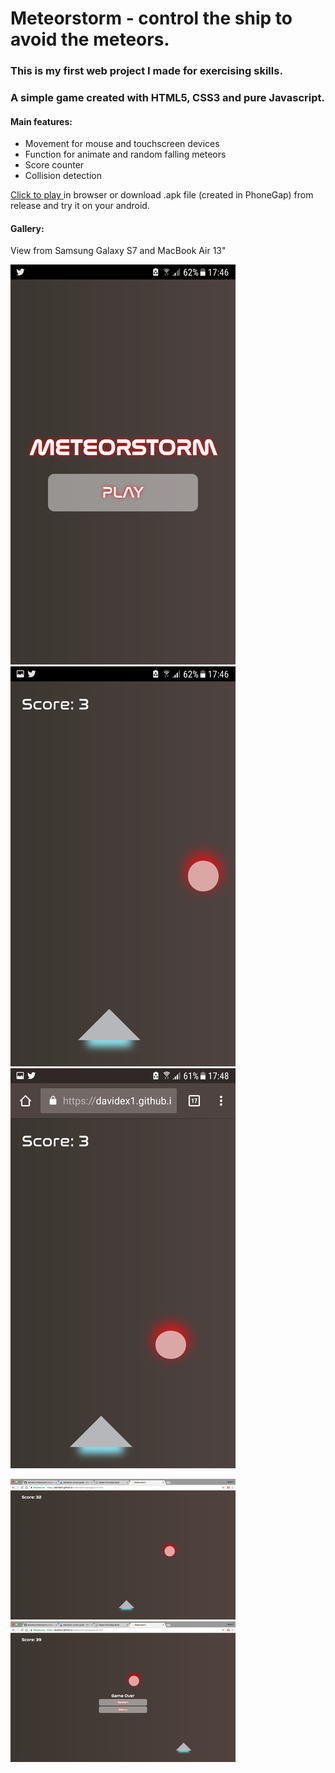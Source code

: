 # Meteorstorm - control the ship to avoid the meteors.

### This is my first web project I made for exercising skills.

### A simple game created with HTML5, CSS3 and pure Javascript.

#### Main features:
* Movement for mouse and touchscreen devices
* Function for animate and random falling meteors
* Score counter 
* Collision detection

[Click to play ](https://davidex1.github.io/meteorstorm/index.html) in browser
or download .apk file (created in PhoneGap) from release and try it on your android.

#### Gallery:
View from Samsung Galaxy S7 and MacBook Air 13"

![Alt text](/imgs/a.png)
![Alt text](/imgs/b.png)
![Alt text](/imgs/c.png)

![Alt text](/imgs/d.png)
![Alt text](/imgs/e.png)
